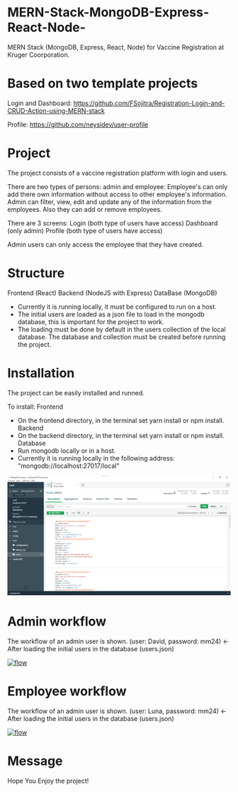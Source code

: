 # MERN-Stack-MongoDB-Express-React-Node-
MERN Stack (MongoDB, Express, React, Node) for Vaccine Registration at Kruger Coorporation.


# Based on two template projects
Login and Dashboard: https://github.com/FSojitra/Registration-Login-and-CRUD-Action-using-MERN-stack

Profile: https://github.com/neysidev/user-profile


# Project
The project consists of a vaccine registration platform with login and users.

There are two types of persons: admin and employee:
Employee's can only add there own information without access to other employee's information.
Admin can filter, view, edit and update any of the information from the employees. Also they can add or remove employees.

There are 3 screens:
Login (both type of users have access)
Dashboard (only admin)
Profile (both type of users have access)

Admin users can only access the employee that they have created.


# Structure
Frontend (React)
Backend (NodeJS with Express)
DataBase (MongoDB)
- Currently it is running locally, it must be configured to run on a host.
- The initial users are loaded as a json file to load in the mongodb database, this is important for the project to work.
- The loading must be done by default in the users collection of the local database. The database and collection must be created before running the project.


# Installation
The project can be easily installed and runned.

To install:
Frontend
- On the frontend directory, in the terminal set yarn install or npm install.
Backend
- On the backend directory, in the terminal set yarn install or npm install.
Database
- Run mongodb locally or in a host.
- Currently it is running locally in the following address: "mongodb://localhost:27017/local"

[![flow](https://github.com/Davidmenamm/MERN-Stack-MongoDB-Express-React-Node/blob/main/database_img.png)](https://github.com/Davidmenamm/MERN-Stack-MongoDB-Express-React-Node/blob/main/database_img.png)


# Admin workflow
The workflow of an admin user is shown. (user: David, password: mm24) <- After loading the initial users in the database (users.json)

[![flow](https://github.com/Davidmenamm/MERN-Stack-MongoDB-Express-React-Node/blob/main/admin_workflow_19.gif)](https://github.com/Davidmenamm/MERN-Stack-MongoDB-Express-React-Node/blob/main/admin_workflow_19.gif)


# Employee workflow
The workflow of an admin user is shown. (user: Luna, password: mm24) <- After loading the initial users in the database (users.json)

[![flow](https://github.com/Davidmenamm/MERN-Stack-MongoDB-Express-React-Node/blob/main/employee_workflow.gif)](https://github.com/Davidmenamm/MERN-Stack-MongoDB-Express-React-Node/blob/main/employee_workflow.gif)


# Message
Hope You Enjoy the project!
